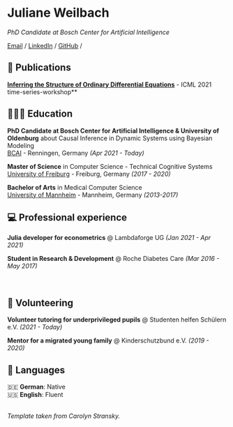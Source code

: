 # Juliane Weilbach

_PhD Candidate at Bosch Center for Artificial Intelligence_ <br>

[Email](mailto:juliane.weilbach@de.bosch.com) / [LinkedIn](https://www.linkedin.com/in/juliane-weilbach/) / [GitHub](https://github.com/JulesBlubb/) /

## :page_facing_up: Publications

[**Inferring the Structure of Ordinary Differential Equations**](https://arxiv.org/abs/2107.07345) - ICML 2021 time-series-workshop**

## 👩🏼‍🎓 Education

**PhD Candidate at Bosch Center for Artificial Intelligence & University of Oldenburg** about Causal Inference in Dynamic Systems using Bayesian Modeling<br>
[BCAI](https://www.bosch-ai.com/) - Renningen, Germany _(Apr 2021 - Today)_ <br>

**Master of Science** in Computer Science - Technical Cognitive Systems<br>
[University of Freiburg](https://www.tf.uni-freiburg.de/de) - Freiburg, Germany _(2017 - 2020)_

**Bachelor of Arts** in Medical Computer Science <br>
[University of Mannheim](https://www.hs-mannheim.de/imb.html) - Mannheim, Germany _(2013-2017)_

## :computer: Professional experience

**Julia developer for econometrics** @ Lambdaforge UG _(Jan 2021 - Apr 2021)_ <br>

**Student in Research & Development** @ Roche Diabetes Care _(Mar 2016 - May 2017)_ <br>
<br><br>

## :busts_in_silhouette: Volunteering

**Volunteer tutoring for underprivileged pupils** @ Studenten helfen Schülern e.V. _(2021 - Today)_

**Mentor for a migrated young family** @ Kinderschutzbund e.V. _(2019 - 2020)_

## 💬 Languages

🇩🇪 **German**: Native <br>
🇺🇸 **English**: Fluent 
<br><br>






_Template taken from Carolyn Stransky._

